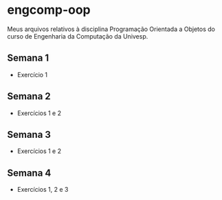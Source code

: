 # engcomp-oop
Meus arquivos relativos à disciplina Programação Orientada a Objetos do curso de Engenharia da Computação da Univesp.

## Semana 1
* Exercício 1

## Semana 2
* Exercícios 1 e 2

## Semana 3
* Exercícios 1 e 2

## Semana 4
* Exercícios 1, 2 e 3